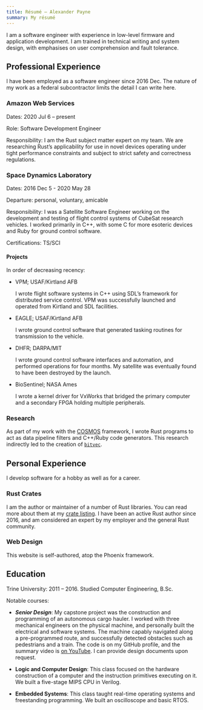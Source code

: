 ```yaml
---
title: Résumé – Alexander Payne
summary: My résumé
---
```


I am a software engineer with experience in low-level firmware and application
development. I am trained in technical writing and system design, with
emphasises on user comprehension and fault tolerance.

## Professional Experience

I have been employed as a software engineer since 2016 Dec. The nature of my
work as a federal subcontractor limits the detail I can write here.

### Amazon Web Services

Dates: 2020 Jul 6 – present

Role: Software Development Engineer

Responsibility: I am the Rust subject matter expert on my team. We are
researching Rust’s applicability for use in novel devices operating under tight
performance constraints and subject to strict safety and correctness
regulations.

### Space Dynamics Laboratory

Dates: 2016 Dec 5 - 2020 May 28

Departure: personal, voluntary, amicable

Responsibility: I was a Satellite Software Engineer working on the development
and testing of flight control systems of CubeSat research vehicles. I worked
primarily in C++, with some C for more esoteric devices and Ruby for ground
control software.

Certifications: TS/SCI

#### Projects

In order of decreasing recency:

- VPM; USAF/Kirtland AFB

  I wrote flight software systems in C++ using SDL’s framework for distributed
  service control. VPM was successfully launched and operated from Kirtland and
  SDL facilities.

- EAGLE; USAF/Kirtland AFB

  I wrote ground control software that generated tasking routines for
  transmission to the vehicle.

- DHFR; DARPA/MIT

  I wrote ground control software interfaces and automation, and performed
  operations for four months. My satellite was eventually found to have been
  destroyed by the launch.

- BioSentinel; NASA Ames

  I wrote a kernel driver for VxWorks that bridged the primary computer and a
  secondary FPGA holding multiple peripherals.

### Research

As part of my work with the [COSMOS][cosmos] framework, I wrote Rust programs to
act as data pipeline filters and C++/Ruby code generators. This research
indirectly led to the creation of [`bitvec`][bv].

## Personal Experience

I develop software for a hobby as well as for a career.

### Rust Crates

I am the author or maintainer of a number of Rust libraries. You can read more
about them at my [crate listing][crates]. I have been an active Rust author
since 2016, and am considered an expert by my employer and the general Rust
community.

### Web Design

This website is self-authored, atop the Phoenix framework.

## Education

Trine University: 2011 – 2016. Studied Computer Engineering, B.Sc.

Notable courses:

- ***Senior Design***: My capstone project was the construction and programming
  of an autonomous cargo hauler. I worked with three mechanical engineers on the
  physical machine, and personally built the electrical and software systems.
  The machine capably navigated along a pre-programmed route, and successfully
  detected obstacles such as pedestrians and a train. The code is on my GitHub
  profile, and the summary video is [on YouTube][srd]. I can provide design
  documents upon request.

- **Logic and Computer Design**: This class focused on the hardware construction
  of a computer and the instruction primitives executing on it. We built a
  five-stage MIPS CPU in Verilog.

- **Embedded Systems**: This class taught real-time operating systems and
  freestanding programming. We built an oscilloscope and basic RTOS.

[bv]: ./crates/bv
[cosmos]: https://cosmosrb.com
[crates]: ./crates
[srd]: https://www.youtube.com/watch?v=K3CKSovJbJQ
